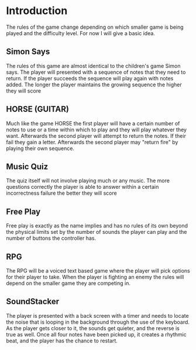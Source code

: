 # Introduction #

The rules of the game change depending on which smaller game is being played and the difficulty level. For now I will give a basic idea.

## Simon Says ##

The rules of this game are almost identical to the children's game Simon says. The player will presented with a sequence of notes that they need to return. If the player succeeds the sequence will play again with notes added. The longer the player maintains the growing sequence the higher they will score

## HORSE (GUITAR) ##

Much like the game HORSE the first player will have a certain number of notes to use or a time within which to play and they will play whatever they want. Afterwards the second player will attempt to return the notes. If their fail they gain a letter. Afterwards the second player may "return fire" by playing their own sequence.

## Music Quiz ##

The quiz itself will not involve playing much or any music. The more questions correctly the player is able to answer within a certain incorrectness failure the better they will score

## Free Play ##

Free play is exactly as the name implies and has no rules of its own beyond the physical limits set by the number of sounds the player can play and the number of buttons the controller has.

## RPG ##

The RPG will be a voiced text based game where the player will pick options for their player to take. When the player is fighting an enemy the rules will depend on the smaller game they are competing in.

## SoundStacker ##

The player is presented with a back screen with a timer and needs to locate the noise that is looping in the background through the use of the keyboard. As the player gets closer to it, the sounds get quieter, and the reverse is true as well. Once all four notes have been picked up, it creates a rhythmic beat, and the player has the chance to restart.